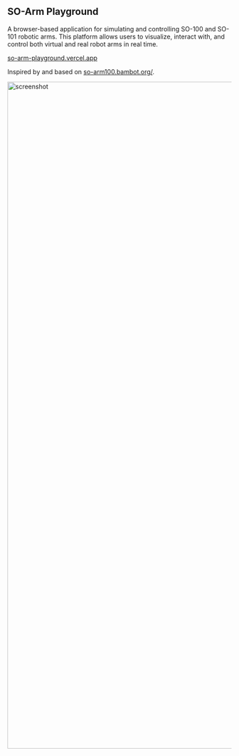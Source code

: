 ## SO-Arm Playground

A browser-based application for simulating and controlling SO-100 and SO-101 robotic arms. This platform allows users to visualize, interact with, and control both virtual and real robot arms in real time.

[so-arm-playground.vercel.app](https://so-arm-playground.vercel.app/)

Inspired by and based on [so-arm100.bambot.org/](https://so-arm100.bambot.org/).

<img width="1496" alt="screenshot" src="https://github.com/user-attachments/assets/285489e9-ccfe-4622-8a28-8025d42d6e5a" />
